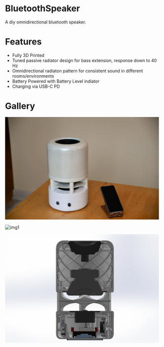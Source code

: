 # BluetoothSpeaker
A diy omnidirectional bluetooth speaker.

# Features
- Fully 3D Printed
- Tuned passive radiator design for bass extension, response down to 40 Hz
- Omnidirectional radiaton pattern for consistent sound in different rooms/environments
- Battery Powered with Battery Level indiator
- Charging via USB-C PD

# Gallery
![img2](images/final/img1.jpg)

![img1](images/final/Assembly3.gif)

![img4](images/final/side_cutaway.png)
